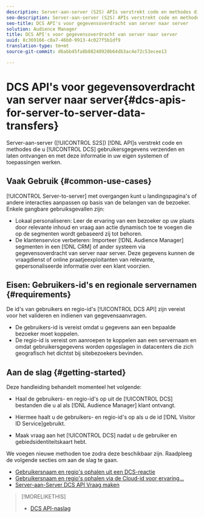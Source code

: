 ```yaml
---
description: Server-aan-server (S2S) APIs verstrekt code en methodes die u DCS gebruikersgegevens verzenden en laten ontvangen en met deze informatie in uw eigen systemen of toepassingen werken.
seo-description: Server-aan-server (S2S) APIs verstrekt code en methodes die u DCS gebruikersgegevens verzenden en laten ontvangen en met deze informatie in uw eigen systemen of toepassingen werken.
seo-title: DCS API's voor gegevensoverdracht van server naar server
solution: Audience Manager
title: DCS API's voor gegevensoverdracht van server naar server
uuid: 8c369166-c8a7-46b0-9913-4c027f5b1df9
translation-type: tm+mt
source-git-commit: d6abb45fa8b88248920b64db3ac4e72c53ecee13

---
```



# DCS API&#39;s voor gegevensoverdracht van server naar server{#dcs-apis-for-server-to-server-data-transfers}

Server-aan-server ([!UICONTROL S2S]) [!DNL API]s verstrekt code en methodes die u [!UICONTROL DCS] gebruikersgegevens verzenden en laten ontvangen en met deze informatie in uw eigen systemen of toepassingen werken.

## Vaak Gebruik {#common-use-cases}

[!UICONTROL Server-to-server] met overgangen kunt u landingspagina&#39;s of andere interacties aanpassen op basis van de belangen van de bezoeker. Enkele gangbare gebruiksgevallen zijn:

* Lokaal personaliseren: Leer de ervaring van een bezoeker op uw plaats door relevante inhoud en vraag aan actie dynamisch toe te voegen die op de segmenten wordt gebaseerd zij tot behoren.
* De klantenservice verbeteren: Importeer [!DNL Audience Manager] segmenten in een [!DNL CRM] of ander systeem via gegevensoverdracht van server naar server. Deze gegevens kunnen de vraagdienst of online praatjeexploitanten van relevante, gepersonaliseerde informatie over een klant voorzien.

## Eisen: Gebruikers-id&#39;s en regionale servernamen {#requirements}

De id&#39;s van gebruikers en regio-id&#39;s [!UICONTROL DCS API] zijn vereist voor het valideren en indienen van gegevensaanvragen.

* De gebruikers-id is vereist omdat u gegevens aan een bepaalde bezoeker moet koppelen.
* De regio-id is vereist om aanroepen te koppelen aan een servernaam en omdat gebruikersgegevens worden opgeslagen in datacenters die zich geografisch het dichtst bij sitebezoekers bevinden.

## Aan de slag {#getting-started}

Deze handleiding behandelt momenteel het volgende:

* Haal de gebruikers- en regio-id&#39;s op uit de [!UICONTROL DCS] bestanden die u al als [!DNL Audience Manager] klant ontvangt.

* Hiermee haalt u de gebruikers- en regio-id&#39;s op als u de id [!DNL Visitor ID Service]gebruikt.
* Maak vraag aan het [!UICONTROL DCS] nadat u de gebruiker en gebiedsidentiteitskaart hebt.

We voegen nieuwe methoden toe zodra deze beschikbaar zijn. Raadpleeg de volgende secties om aan de slag te gaan.

* [Gebruikersnaam en regio&#39;s ophalen uit een DCS-reactie](dcs-aam-ids.md)
* [Gebruikersnaam en regio&#39;s ophalen via de Cloud-id voor ervaring...](dcs-mcid-ids.md)
* [Server-aan-Server DCS API Vraag maken](dcs-s2s-calls.md)

>[!MORELIKETHIS]
>
>* [DCS API-naslag](../../../api/dcs-intro/dcs-api-reference/dcs-api-methods.md)

